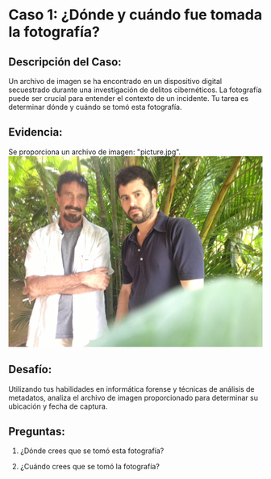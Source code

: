 # **Caso 1: ¿Dónde y cuándo fue tomada la fotografía?**

## Descripción del Caso:
Un archivo de imagen se ha encontrado en un dispositivo digital secuestrado durante una investigación de delitos cibernéticos. La fotografía puede ser crucial para entender el contexto de un incidente. Tu tarea es determinar dónde y cuándo se tomó esta fotografía.

## Evidencia:
Se proporciona un archivo de imagen: "picture.jpg".
![picture.jpg](picture.jpg)

## Desafío:
Utilizando tus habilidades en informática forense y técnicas de análisis de metadatos, analiza el archivo de imagen proporcionado para determinar su ubicación y fecha de captura.

##  Preguntas:

1. ¿Dónde crees que se tomó esta fotografía?

2. ¿Cuándo crees que se tomó la fotografía?
